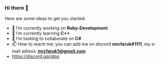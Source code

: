 ### Hi there 👋

Here are some ideas to get you started:

- 🔭 I’m currently working on **Ruby-Development**
- 🌱 I’m currently learning **C++**
- 👯 I’m looking to collaborate on **C#**
- 📫 How to reach me: you can add me on discord **mrcfaruk#1111**, my e-mail adress: **mrcfaruk1@gmail.com**
- https://discord.gg/gtps
